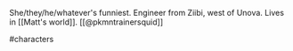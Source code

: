 She/they/he/whatever's funniest. Engineer from Ziibi, west of Unova. Lives in [[Matt's world]]. [[@pkmntrainersquid]]

#characters 